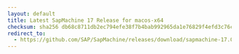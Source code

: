 ```yaml
---
layout: default
title: Latest SapMachine 17 Release for macos-x64
checksum: sha256 db68c8711db2ec794efe38f7b4bab992965da1e76829f4efd3c76c35cf8c8cc1
redirect_to:
  - https://github.com/SAP/SapMachine/releases/download/sapmachine-17.0.9/sapmachine-jre-17.0.9_macos-x64_bin.tar.gz
---
```

